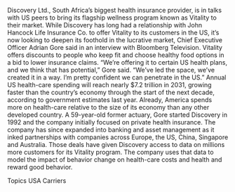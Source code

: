 Discovery Ltd., South Africa’s biggest health insurance provider, is in talks with US peers to bring its flagship wellness program known as Vitality to their market.
While Discovery has long had a relationship with John Hancock Life Insurance Co. to offer Vitality to its customers in the US, it’s now looking to deepen its foothold in the lucrative market, Chief Executive Officer Adrian Gore said in an interview with Bloomberg Television. Vitality offers discounts to people who keep fit and choose healthy food options in a bid to lower insurance claims.
“We’re offering it to certain US health plans, and we think that has potential,” Gore said. “We’ve led the space, we’ve created it in a way. I’m pretty confident we can penetrate in the US.”
Annual US health-care spending will reach nearly $7.2 trillion in 2031, growing faster than the country’s economy through the start of the next decade, according to government estimates last year. Already, America spends more on health-care relative to the size of its economy than any other developed country.
A 59-year-old former actuary, Gore started Discovery in 1992 and the company initially focused on private health insurance. The company has since expanded into banking and asset management as it inked partnerships with companies across Europe, the US, China, Singapore and Australia.
Those deals have given Discovery access to data on millions more customers for its Vitality program. The company uses that data to model the impact of behavior change on health-care costs and health and reward good behavior.

Topics
USA
Carriers

